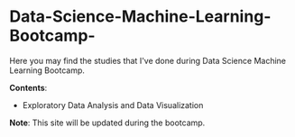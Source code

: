 # Data-Science-Machine-Learning-Bootcamp-

Here you may find the studies that I've done during Data Science Machine Learning Bootcamp.

__Contents__:

- Exploratory Data Analysis and Data Visualization


__Note__: This site will be updated during the bootcamp.
